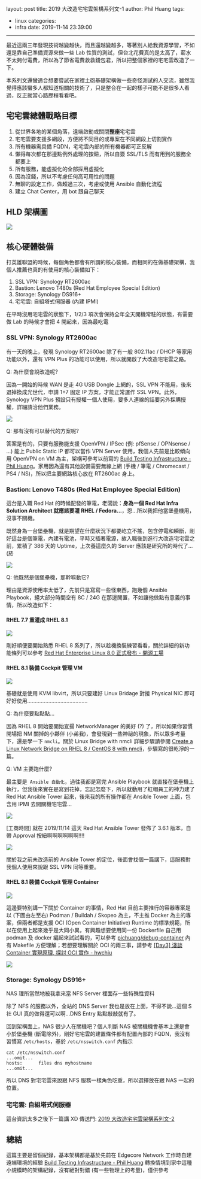 layout: post
title: 2019 大改造宅宅雲架構系列文-1
author: Phil Huang
tags:
  - linux
categories:
  - infra
date: 2019-11-14 23:39:00
---
最近這兩三年發現技術越變越快，而且還越變越多，等著別人給我資源學習，不如還是靠自己準備資源來做一些 Lab 性質的測試，但台北花費真的是太高了，薪水不太夠付電費，所以為了節省電費救救錢包君，所以把整個家裡的宅宅雲改造了一下。

本系列文還蠻適合想要嘗試在家裡土砲基礎架構做一些奇怪測試的人交流，雖然我覺得應該蠻多人都知道相關的技術了，只是整合在一起的樣子可能不是很多人看過，反正就當心路歷程看看吧。

<!--more-->

## 宅宅雲總體戰略目標

1. 從世界各地的某個角落，遠端啟動或關閉**整座**宅宅雲
2. 宅宅雲要支援多網段，方便將不同目的或專案在不同網段上切割實作
3. 所有機器需具備 FQDN，宅宅雲內部的所有機器都可正反解
4. 懶得每次都在那邊點例外處理的按鈕，所以自簽 SSL/TLS 而有用到的服務全都要上
5. 所有服務，能虛擬化的全部採用虛擬化
6. 因為沒錢，所以不考慮任何高可用性的問題
7. 無聊的設定工作，做超過三次，考慮或使用 Ansible 自動化流程
8. 建立 Chat Center，用 bot 跟自己聊天

## HLD 架構圖

![](/images/homecloud-1.png)

## 核心硬體裝備

打英雄聯盟的時候，每個角色都會有所謂的核心裝備，而相同的在做基礎架構，我個人推薦也真的有使用的核心裝備如下：

1. SSL VPN: Synology RT2600ac
2. Bastion: Lenovo T480s (Red Hat Employee Special Edition)
3. Storage: Synology DS916+
4. 宅宅雲: 自組塔式伺服器 (內建 IPMI)

在平時沒用宅宅雲的狀態下，1/2/3 項次會保持全年全天開機常駐的狀態，有需要做 Lab 的時候才會把 4 開起來，因為最吃電

### SSL VPN: Synology RT2600ac

有一天的晚上，發現 Synology RT2600ac 除了有一般 802.11ac / DHCP 等家用功能以外，還有 VPN Plus 的功能可以使用，所以就開啟了大改造宅宅雲之路。

Q: 為什麼會說改造呢?

因為一開始的時候 WAN 是走 4G USB Dongle 上網的，SSL VPN 不能用，後來退掉換成光世代，申請 1+7 固定 IP 方案，才能正常運作 SSL VPN。此外，Synology VPN Plus 預設只有授權一個人使用，要多人連線的話要另外採購授權，詳細請洽他們業務。

![](/images/vpn-plus.png)

Q: 那有沒有可以替代的方案呢?

答案是有的，只要有服務能支援 OpenVPN / IPSec (例: pfSense / OPNsense / ...) 能上 Public Static IP 都可以當作 VPN Server 使用，我個人先前是比較傾向用 OpenVPN on VM 為主，架構可參考以前寫的 [Build Testing Infrastructure - Phil Huang][1]。家用因為還有其他設備需要無線上網 (手機 / 筆電 / Chromecast / PS4 / NS)，所以把主要網路核心放在 RT2600ac 身上。


### Bastion: Lenovo T480s (Red Hat Employee Special Edition)

這台是入職 Red Hat 的時候配發的筆電，老闆說：**身為一個 Red Hat Infra Solution Architect 就應該要灌 RHEL / Fedora...**，恩...所以我把他當堡壘機用，沒事不關機。

既然身為一台堡壘機，就是期望在什麼狀況下都要屹立不搖，包含停電和瞬斷，剛好這台是個筆電，內建有電池，平時又插著電源，故入職後到進行大改造宅宅雲之前，累積了 386 天的 Uptime，上次養這麼久的 Server 應該是研究所的時代了... (菸

![](/images/rhel7-poweron.jpg)

Q: 他既然是個堡壘機，那幹嘛動它?

理由是資源使用率太低了，先前只是寫寫一些怪東西，跑幾個 Ansible Playbook，絕大部分時間空有 8C / 24G 在那邊閒置，不如讓他做點有意義的事情，所以改造如下：

#### RHEL 7.7 重灌成 RHEL 8.1
![](/images/rhel8-1.jpg)

剛好順便要開始熟悉 RHEL 8 系列了，所以趁機換裝練習看看，關於詳細的新功能條列可以參考 [Red Hat Enterprise Linux 8.0 正式發布 - 開源工場][5]


#### RHEL 8.1 裝備 Cockpit 管理 VM

![](/images/rhel8-2.jpg)

基礎就是使用 KVM libvirt，所以只要建好 Linux Bridage 對接 Physical NIC 即可好好使用........................................

Q: 為什麼要點點點...

因為 RHEL 8 開始要開始宣揚 NetworkManager 的美好 (?) 了，所以如果你習慣開場把 NM 關掉的小夥伴 (小弟我)，會發現到一些神祕的現象，所以眾多考量下，還是學一下 `nmcli`。關於 Linux Bridge with nmcli 詳細步驟請參閱 [Create a Linux Network Bridge on RHEL 8 / CentOS 8 with nmcli][4]，步驟寫的很乾淨的一篇。

Q: VM 主要跑什麼?

最主要是` Ansible 自動化`，過往我都是寫完 Ansible Playbook 就直接在堡壘機上執行，但我後來實在是寫到花掉，忘記怎麼下，所以就動用了紅帽員工的神力建了 Red Hat Ansible Tower 起來，後來我的所有操作都在 Ansible Tower 上面，包含用 IPMI 去開關機宅宅雲...

![](/images/homecloud-powerstate.png)

[工商時間] 就在 2019/11/14 這天 Red Hat Ansible Tower 發佈了 3.6.1 版本，自帶 Approval 按紐啊啊啊啊啊啊!!!! 

![](/images/ansible-tower-approval.png)

關於我之前未改造前的 Ansible Tower 的定位，後面會找個一篇講下，這服務對我個人使用來說跟 SSL VPN 同等重要。

#### RHEL 8.1 裝備 Cockpit 管理 Container 

![](/images/rhel8-3.jpg)

這邊要特別講一下關於 Container 的事情，Red Hat 目前主要推行的容器專案是以 (下圖由左至右) Podman / Buildah / Skopeo 為主，不主推 Docker 為主的專案，但兩者都是支援 OCI (Open Container Initiative) Runtime 的標準規範，所以在使用上起來幾乎是大同小異，有興趣想要使用同一份 Dockerfile 自己用 podman 及 docker 編起來試試看的，可以參考 [pichuang/debug-container][3] 內有 Makefile 方便理解；若想要理解關於 OCI 的兩三事，請參考 [[Day3] 淺談 Container 實現原理, 探討 OCI 實作 - hwchiu][2]

![](/images/buildah-podman-skopeo.png)

### Storage: Synology DS916+

NAS 理所當然地被我拿來當 NFS Server 裡面存一些特殊性資料

除了 NFS 的服務以外，全站的 DNS Server 我也是放在上面，不得不說...這個 S 社 GUI 真的做得還可以啊...DNS Entry 點點敲敲就有了。

回到架構面上，NAS 很少人在關機吧？個人判斷 NAS 被關機機會基本上還是會小於堡壘機 (斷電除外)，剛好宅宅雲的建置條件都有配置內部的 FQDN，我沒有習慣寫 `/etc/hosts`，基於 `/etc/nsswitch.conf` 內指示

```
cat /etc/nsswitch.conf
...omit...
hosts:      files dns myhostname
...omit...
```

所以 DNS 對宅宅雲來說跟 NFS 服務一樣角色吃重，所以選擇放在跟 NAS 一起的位置。

### 宅宅雲: 自組塔式伺服器

這台資訊太多之後下一篇講 XD
傳送門: [2019 大改造宅宅雲架構系列文-2][6]


## 總結

這篇主要是留個紀錄，基本架構都是基於先前在 Edgecore Network 工作時自建遠端環境的經驗 [Build Testing Infrastructure - Phil Huang][1] 轉換情境到家中這種小規模時的架構紀錄，沒有絕對對錯 (有一些物理上的考量)，僅供參考


[1]: https://speakerdeck.com/pichuang/build-testing-infrastructure?slide=17
[2]: https://www.hwchiu.com/container-design-ii.html
[3]: https://github.com/pichuang/debug-container
[4]: https://computingforgeeks.com/how-to-create-a-linux-network-bridge-on-rhel-centos-8/
[5]: https://openingsource.org/6629/zh-tw/
[6]: https://blog.pichuang.com.tw/20191115-homelcloud-high-level-design-2

